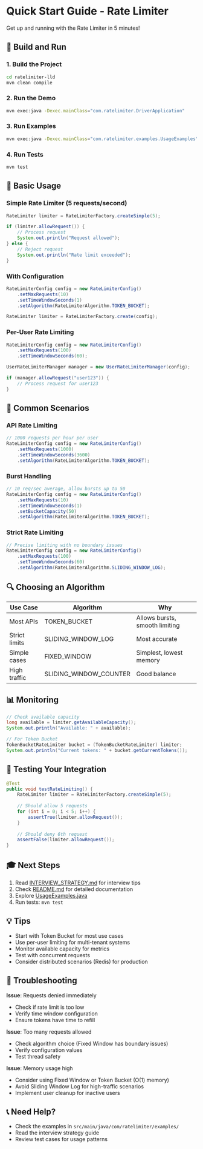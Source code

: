 # Quick Start Guide - Rate Limiter

Get up and running with the Rate Limiter in 5 minutes!

## 🚀 Build and Run

### 1. Build the Project
```bash
cd ratelimiter-lld
mvn clean compile
```

### 2. Run the Demo
```bash
mvn exec:java -Dexec.mainClass="com.ratelimiter.DriverApplication"
```

### 3. Run Examples
```bash
mvn exec:java -Dexec.mainClass="com.ratelimiter.examples.UsageExamples"
```

### 4. Run Tests
```bash
mvn test
```

## 📝 Basic Usage

### Simple Rate Limiter (5 requests/second)
```java
RateLimiter limiter = RateLimiterFactory.createSimple(5);

if (limiter.allowRequest()) {
    // Process request
    System.out.println("Request allowed");
} else {
    // Reject request
    System.out.println("Rate limit exceeded");
}
```

### With Configuration
```java
RateLimiterConfig config = new RateLimiterConfig()
    .setMaxRequests(10)
    .setTimeWindowSeconds(1)
    .setAlgorithm(RateLimiterAlgorithm.TOKEN_BUCKET);

RateLimiter limiter = RateLimiterFactory.create(config);
```

### Per-User Rate Limiting
```java
RateLimiterConfig config = new RateLimiterConfig()
    .setMaxRequests(100)
    .setTimeWindowSeconds(60);

UserRateLimiterManager manager = new UserRateLimiterManager(config);

if (manager.allowRequest("user123")) {
    // Process request for user123
}
```

## 🎯 Common Scenarios

### API Rate Limiting
```java
// 1000 requests per hour per user
RateLimiterConfig config = new RateLimiterConfig()
    .setMaxRequests(1000)
    .setTimeWindowSeconds(3600)
    .setAlgorithm(RateLimiterAlgorithm.TOKEN_BUCKET);
```

### Burst Handling
```java
// 10 req/sec average, allow bursts up to 50
RateLimiterConfig config = new RateLimiterConfig()
    .setMaxRequests(10)
    .setTimeWindowSeconds(1)
    .setBucketCapacity(50)
    .setAlgorithm(RateLimiterAlgorithm.TOKEN_BUCKET);
```

### Strict Rate Limiting
```java
// Precise limiting with no boundary issues
RateLimiterConfig config = new RateLimiterConfig()
    .setMaxRequests(100)
    .setTimeWindowSeconds(60)
    .setAlgorithm(RateLimiterAlgorithm.SLIDING_WINDOW_LOG);
```

## 🔍 Choosing an Algorithm

| Use Case | Algorithm | Why |
|----------|-----------|-----|
| Most APIs | TOKEN_BUCKET | Allows bursts, smooth limiting |
| Strict limits | SLIDING_WINDOW_LOG | Most accurate |
| Simple cases | FIXED_WINDOW | Simplest, lowest memory |
| High traffic | SLIDING_WINDOW_COUNTER | Good balance |

## 📊 Monitoring

```java
// Check available capacity
long available = limiter.getAvailableCapacity();
System.out.println("Available: " + available);

// For Token Bucket
TokenBucketRateLimiter bucket = (TokenBucketRateLimiter) limiter;
System.out.println("Current tokens: " + bucket.getCurrentTokens());
```

## 🧪 Testing Your Integration

```java
@Test
public void testRateLimiting() {
    RateLimiter limiter = RateLimiterFactory.createSimple(5);
    
    // Should allow 5 requests
    for (int i = 0; i < 5; i++) {
        assertTrue(limiter.allowRequest());
    }
    
    // Should deny 6th request
    assertFalse(limiter.allowRequest());
}
```

## 🎓 Next Steps

1. Read [INTERVIEW_STRATEGY.md](INTERVIEW_STRATEGY.md) for interview tips
2. Check [README.md](README.md) for detailed documentation
3. Explore [UsageExamples.java](src/main/java/com/ratelimiter/examples/UsageExamples.java)
4. Run tests: `mvn test`

## 💡 Tips

- Start with Token Bucket for most use cases
- Use per-user limiting for multi-tenant systems
- Monitor available capacity for metrics
- Test with concurrent requests
- Consider distributed scenarios (Redis) for production

## 🐛 Troubleshooting

**Issue**: Requests denied immediately
- Check if rate limit is too low
- Verify time window configuration
- Ensure tokens have time to refill

**Issue**: Too many requests allowed
- Check algorithm choice (Fixed Window has boundary issues)
- Verify configuration values
- Test thread safety

**Issue**: Memory usage high
- Consider using Fixed Window or Token Bucket (O(1) memory)
- Avoid Sliding Window Log for high-traffic scenarios
- Implement user cleanup for inactive users

## 📞 Need Help?

- Check the examples in `src/main/java/com/ratelimiter/examples/`
- Read the interview strategy guide
- Review test cases for usage patterns


